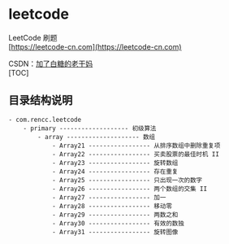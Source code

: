 # leetcode
LeetCode 刷题  
[https://leetcode-cn.com](https://leetcode-cn.com) 
 
CSDN：[加了白糖的老干妈](https://blog.csdn.net/qq_21358931/article/details/87877984)    
[TOC]

## 目录结构说明

```
- com.rencc.leetcode
    - primary ------------------- 初级算法
        - array -------------------- 数组
            - Array21 ----------------- 从排序数组中删除重复项
            - Array22 ----------------- 买卖股票的最佳时机 II
            - Array23 ----------------- 旋转数组
            - Array24 ----------------- 存在重复
            - Array25 ----------------- 只出现一次的数字
            - Array26 ----------------- 两个数组的交集 II
            - Array27 ----------------- 加一
            - Array28 ----------------- 移动零
            - Array29 ----------------- 两数之和
            - Array30 ----------------- 有效的数独
            - Array31 ----------------- 旋转图像
```





